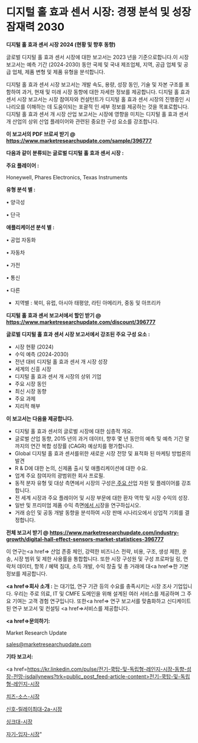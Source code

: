 # 디지털 홀 효과 센서 시장: 경쟁 분석 및 성장 잠재력 2030

<strong>디지털 홀 효과 센서 시장 2024 (현황 및 향후 동향)</strong>

글로벌 디지털 홀 효과 센서 시장에 대한 보고서는 2023 년을 기준으로합니다.이 시장 보고서는 예측 기간 (2024-2030) 동안 국제 및 국내 제조업체, 지역, 공급 업체 및 공급 업체, 제품 변형 및 제품 유형을 분석합니다.

디지털 홀 효과 센서 시장 보고서는 개발 속도, 용량, 성장 동인, 기술 및 자본 구조를 포함하여 과거, 현재 및 미래 시장 동향에 대한 자세한 정보를 제공합니다. 디지털 홀 효과 센서 시장 보고서는 시장 참여자와 컨설턴트가 디지털 홀 효과 센서 시장의 진행중인 시나리오를 이해하는 데 도움이되는 포괄적 인 세부 정보를 제공하는 것을 목표로합니다. 디지털 홀 효과 센서 개 시장 산업 보고서는 시장에 영향을 미치는 디지털 홀 효과 센서 개 산업의 상위 산업 플레이어와 관련된 중요한 구성 요소를 강조합니다.



<strong>이 보고서의 PDF 브로셔 받기 @ <a href=https://www.marketresearchupdate.com/sample/396777>https://www.marketresearchupdate.com/sample/396777</a></strong>



<strong>다음과 같이 분류되는 글로벌 디지털 홀 효과 센서 시장 :</strong>



<strong>주요 플레이어 :</strong>

Honeywell, Phares Electronics, Texas Instruments



<strong>유형 분석 별 :</strong>

• 양극성

• 단극



<strong>애플리케이션 분석 별 :</strong>

• 공업 자동화

• 자동차

• 가전

• 통신

• 다른

<ul>
  <li>지역별 : 북미, 유럽, 아시아 태평양, 라틴 아메리카, 중동 및 아프리카</li>
</ul>


<strong>디지털 홀 효과 센서 보고서에서 할인 받기 @ <a href=https://www.marketresearchupdate.com/discount/396777>https://www.marketresearchupdate.com/discount/396777</a></strong>



<strong>글로벌 디지털 홀 효과 센서 시장 보고서에서 강조된 주요 구성 요소 :</strong>
<ul>
  <li>시장 현황 (2024)</li>
  <li>수익 예측 (2024-2030)</li>
  <li>전년 대비 디지털 홀 효과 센서 개 시장 성장</li>
  <li>세계의 신흥 시장</li>
  <li>디지털 홀 효과 센서 개 시장의 상위 기업</li>
  <li>주요 시장 동인</li>
  <li>최신 시장 동향</li>
  <li>주요 과제</li>
  <li>지리적 해부</li>
</ul>


<strong>이 보고서는 다음을 제공합니다.</strong>
<ul>
  <li>디지털 홀 효과 센서의 글로벌 시장에 대한 심층적 개요.</li>
  <li>글로벌 산업 동향, 2015 년의 과거 데이터, 향후 몇 년 동안의 예측 및 예측 기간 말까지의 연간 복합 성장률 (CAGR) 예상치를 평가합니다.</li>
  <li>Global 디지털 홀 효과 센서를위한 새로운 시장 전망 및 표적화 된 마케팅 방법론의 발견</li>
  <li>R &amp; D에 대한 논의, 신제품 출시 및 애플리케이션에 대한 수요.</li>
  <li>업계 주요 참여자의 광범위한 회사 프로필.</li>
  <li>동적 분자 유형 및 대상 측면에서 시장의 구성은<a href=> 주요 산</a>업 자원 및 플레이어를 강조합니다.</li>
  <li>전 세계 시장과 주요 플레이어 및 시장 부문에 대한 환자 역학 및 시장 수익의 성장.</li>
  <li>일반 및 프리미엄 제품 수익 측면<a href=>에서 시</a>장을 연구하십시오.</li>
  <li>거래 승인 및 공동 개발 동향을 분석하여 시장 판매 시나리오에서 상업적 기회를 결정합니다.</li>
</ul>



<strong>전체 보고서 받기 @ <a href=https://www.marketresearchupdate.com/industry-growth/digital-hall-effect-sensors-market-statistices-396777>https://www.marketresearchupdate.com/industry-growth/digital-hall-effect-sensors-market-statistices-396777</a></strong>

이 연구는<a href=> 산업 존중</a> 체인, 강력한 비즈니스 전략, 비용, 구조, 생성 제한, 운송, 시장 범위 및 제한 사용률을 통합합니다. 또한 시장 구성원 및 구성 프로파일 링, 연락처 데이터, 항목 / 혜택 침대, 소득 개발, 수익 창출 및 총 거래에 대<a href=>한 기본 </a>정보를 제공합니다.



<strong><a href=>회사 소</a>개 :</strong>
는 대기업, 연구 기관 등의 수요를 충족시키는 시장 조사 기업입니다. 우리는 주로 의료, IT 및 CMFE 도메인을 위해 설계된 여러 서비스를 제공하며 그 주요 기여는 고객 경험 연구입니다. 또한<a href=> 연구 보</a>고서를 맞춤화하고 신디케이트 된 연구 보고서 및 컨설팅 <a href=>서비스</a>를 제공합니다.



<strong><a href=>문의하기:</a></strong>

Market Research Update

sales@marketresearchupdate.com



<strong>기타 보고서:</strong>

<a href=https://kr.linkedin.com/pulse/전기-쿡탑-및-독립형-레인지-시장-동향-성장-전망-isdailynews?trk=public_post_feed-article-content>전기-쿡탑-및-독립형-레인지-시장</a>

<a href=https://www.linkedin.com/pulse/치즈-소스-시장-세분화-연구-및-목표-고객2029년-survey-savvy-insights-360-analysis/>치즈-소스-시장</a>

<a href=https://www.linkedin.com/pulse/신호-릴레이최대-2a-시장-동향-및-성장-전망-analytics-avenue-adventures-24-ana-wk2lf/>신호-릴레이최대-2a-시장</a>

<a href=https://www.linkedin.com/pulse/싱크대-시장-현재-및-미래-성장-2029-isdailynews-o9gmf/>싱크대-시장</a>

<a href=https://www.linkedin.com/pulse/자기-입자-시장-동향-및-성장-전망-trendsetters-talk-360-analysis-6rzef/>자기-입자-시장</a>"
